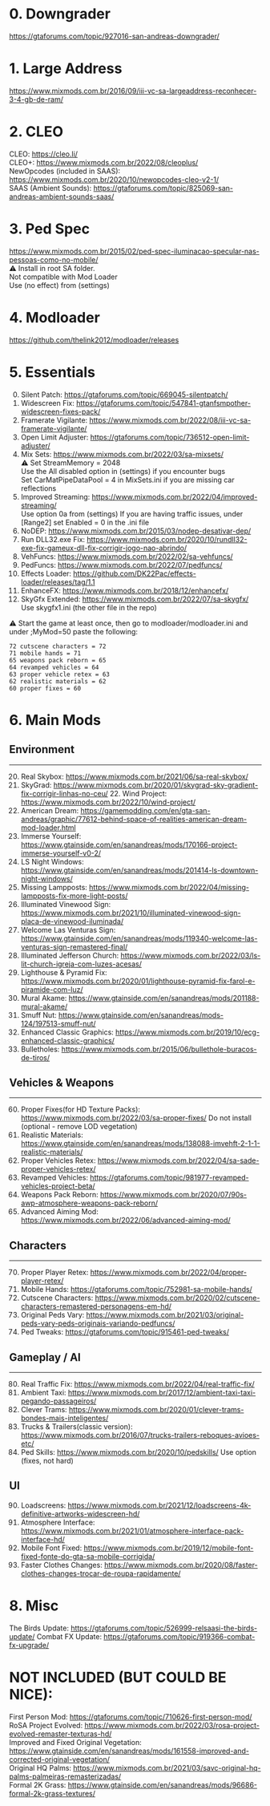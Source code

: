 # 0. Downgrader
https://gtaforums.com/topic/927016-san-andreas-downgrader/

# 1. Large Address
https://www.mixmods.com.br/2016/09/iii-vc-sa-largeaddress-reconhecer-3-4-gb-de-ram/

# 2. CLEO
CLEO: https://cleo.li/ \
CLEO+: https://www.mixmods.com.br/2022/08/cleoplus/ \
NewOpcodes (included in SAAS): https://www.mixmods.com.br/2020/10/newopcodes-cleo-v2-1/ \
SAAS (Ambient Sounds): https://gtaforums.com/topic/825069-san-andreas-ambient-sounds-saas/

# 3. Ped Spec
https://www.mixmods.com.br/2015/02/ped-spec-iluminacao-specular-nas-pessoas-como-no-mobile/ \
⚠ Install in root SA folder.\
Not compatible with Mod Loader\
Use (no effect) from (settings)

# 4. Modloader
https://github.com/thelink2012/modloader/releases

# 5. Essentials
00. Silent Patch: https://gtaforums.com/topic/669045-silentpatch/
01. Widescreen Fix: https://gtaforums.com/topic/547841-gtanfsmpother-widescreen-fixes-pack/
02. Framerate Vigilante: https://www.mixmods.com.br/2022/08/iii-vc-sa-framerate-vigilante/
03. Open Limit Adjuster: https://gtaforums.com/topic/736512-open-limit-adjuster/
04. Mix Sets: https://www.mixmods.com.br/2022/03/sa-mixsets/ \
		⚠ Set StreamMemory = 2048\
		Use the All disabled option in (settings) if you encounter bugs\
		Set CarMatPipeDataPool   = 4 in MixSets.ini if you are missing car reflections
05. Improved Streaming: https://www.mixmods.com.br/2022/04/improved-streaming/ \
		Use option 0a from (settings)
		If you are having traffic issues, under [Range2] set Enabled = 0 in the .ini file
06. NoDEP: https://www.mixmods.com.br/2015/03/nodep-desativar-dep/
07. Run DLL32.exe Fix: https://www.mixmods.com.br/2020/10/rundll32-exe-fix-gameux-dll-fix-corrigir-jogo-nao-abrindo/
08. VehFuncs: https://www.mixmods.com.br/2022/02/sa-vehfuncs/
09. PedFuncs: https://www.mixmods.com.br/2022/07/pedfuncs/
10. Effects Loader: https://github.com/DK22Pac/effects-loader/releases/tag/1.1
11. EnhanceFX: https://www.mixmods.com.br/2018/12/enhancefx/
12. SkyGfx Extended: https://www.mixmods.com.br/2022/07/sa-skygfx/ \
		Use skygfx1.ini (the other file in the repo)

⚠ Start the game at least once, then go to modloader/modloader.ini and under ;MyMod=50 paste the following:

	72 cutscene characters = 72
	71 mobile hands = 71
	65 weapons pack reborn = 65
	64 revamped vehicles = 64
	63 proper vehicle retex = 63
	62 realistic materials = 62
	60 proper fixes = 60

# 6. Main Mods

## Environment
-----------
20. Real Skybox: https://www.mixmods.com.br/2021/06/sa-real-skybox/
21. SkyGrad: https://www.mixmods.com.br/2020/01/skygrad-sky-gradient-fix-corrigir-linhas-no-ceu/
	22. Wind Project: https://www.mixmods.com.br/2022/10/wind-project/
23. American Dream: https://gamemodding.com/en/gta-san-andreas/graphic/77612-behind-space-of-realities-american-dream-mod-loader.html
24. Immerse Yourself: https://www.gtainside.com/en/sanandreas/mods/170166-project-immerse-yourself-v0-2/
25. LS Night Windows: https://www.gtainside.com/en/sanandreas/mods/201414-ls-downtown-night-windows/
24. Missing Lampposts: https://www.mixmods.com.br/2022/04/missing-lampposts-fix-more-light-posts/
25. Illuminated Vinewood Sign: https://www.mixmods.com.br/2021/10/illuminated-vinewood-sign-placa-de-vinewood-iluminada/
26. Welcome Las Venturas Sign: https://www.gtainside.com/en/sanandreas/mods/119340-welcome-las-venturas-sign-remastered-final/
27. Illuminated Jefferson Church: https://www.mixmods.com.br/2022/03/ls-lit-church-igreja-com-luzes-acesas/
28. Lighthouse & Pyramid Fix: https://www.mixmods.com.br/2020/01/lighthouse-pyramid-fix-farol-e-piramide-com-luz/
29. Mural Akame: https://www.gtainside.com/en/sanandreas/mods/201188-mural-akame/
30. Smuff Nut: https://www.gtainside.com/en/sanandreas/mods-124/197513-smuff-nut/
35. Enhanced Classic Graphics: https://www.mixmods.com.br/2019/10/ecg-enhanced-classic-graphics/
36. Bulletholes: https://www.mixmods.com.br/2015/06/bullethole-buracos-de-tiros/

## Vehicles & Weapons
------------------
60. Proper Fixes(for HD Texture Packs): https://www.mixmods.com.br/2022/03/sa-proper-fixes/
		Do not install (optional - remove LOD vegetation)
62. Realistic Materials: https://www.gtainside.com/en/sanandreas/mods/138088-imvehft-2-1-1-realistic-materials/
63. Proper Vehicles Retex: https://www.mixmods.com.br/2022/04/sa-sade-proper-vehicles-retex/
64. Revamped Vehicles: https://gtaforums.com/topic/981977-revamped-vehicles-project-beta/
65. Weapons Pack Reborn: https://www.mixmods.com.br/2020/07/90s-awp-atmosphere-weapons-pack-reborn/
66. Advanced Aiming Mod: https://www.mixmods.com.br/2022/06/advanced-aiming-mod/

## Characters
----------
70. Proper Player Retex: https://www.mixmods.com.br/2022/04/proper-player-retex/
71. Mobile Hands: https://gtaforums.com/topic/752981-sa-mobile-hands/
72. Cutscene Characters: https://www.mixmods.com.br/2020/02/cutscene-characters-remastered-personagens-em-hd/
73. Original Peds Vary: https://www.mixmods.com.br/2021/03/original-peds-vary-peds-originais-variando-pedfuncs/
74. Ped Tweaks: https://gtaforums.com/topic/915461-ped-tweaks/

## Gameplay / AI
-------------
80. Real Traffic Fix: https://www.mixmods.com.br/2022/04/real-traffic-fix/
81. Ambient Taxi: https://www.mixmods.com.br/2017/12/ambient-taxi-taxi-pegando-passageiros/
82. Clever Trams: https://www.mixmods.com.br/2020/01/clever-trams-bondes-mais-inteligentes/
83. Trucks & Trailers(classic version): https://www.mixmods.com.br/2016/07/trucks-trailers-reboques-avioes-etc/
84. Ped Skills: https://www.mixmods.com.br/2020/10/pedskills/
	Use option (fixes, not hard)

UI
--
90. Loadscreens: https://www.mixmods.com.br/2021/12/loadscreens-4k-definitive-artworks-widescreen-hd/
91. Atmosphere Interface: https://www.mixmods.com.br/2021/01/atmosphere-interface-pack-interface-hd/
92. Mobile Font Fixed: https://www.mixmods.com.br/2019/12/mobile-font-fixed-fonte-do-gta-sa-mobile-corrigida/
93. Faster Clothes Changes: https://www.mixmods.com.br/2020/08/faster-clothes-changes-trocar-de-roupa-rapidamente/

# 8. Misc
The Birds Update: https://gtaforums.com/topic/526999-relsaasi-the-birds-update/
Combat FX Update: https://gtaforums.com/topic/919366-combat-fx-upgrade/

# NOT INCLUDED (BUT COULD BE NICE):
First Person Mod: https://gtaforums.com/topic/710626-first-person-mod/ \
RoSA Project Evolved: https://www.mixmods.com.br/2022/03/rosa-project-evolved-remaster-texturas-hd/ \
Improved and Fixed Original Vegetation: https://www.gtainside.com/en/sanandreas/mods/161558-improved-and-corrected-original-vegetation/ \
Original HQ Palms: https://www.mixmods.com.br/2021/03/savc-original-hq-palms-palmeiras-remasterizadas/ \
Formal 2K Grass: https://www.gtainside.com/en/sanandreas/mods/96686-formal-2k-grass-textures/
